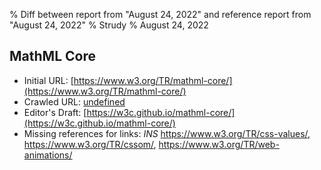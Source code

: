 % Diff between report from "August 24, 2022" and reference report from "August 24, 2022"
% Strudy
% August 24, 2022

## MathML Core

- Initial URL: [https://www.w3.org/TR/mathml-core/](https://www.w3.org/TR/mathml-core/)
- Crawled URL: [undefined](undefined)
- Editor's Draft: [https://w3c.github.io/mathml-core/](https://w3c.github.io/mathml-core/)
- Missing references for links: *INS* https://www.w3.org/TR/css-values/, https://www.w3.org/TR/cssom/, https://www.w3.org/TR/web-animations/



